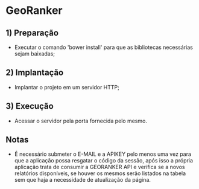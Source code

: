 # GeoRanker

##	1) Preparação	##

* Executar o comando 'bower install' para que as bibliotecas necessárias  sejam baixadas;

##	2) Implantação	##

* Implantar o projeto em um servidor HTTP;

##	3) Execução	##

* Acessar o servidor pela porta fornecida pelo mesmo.

##	Notas	##

* É necessário submeter o E-MAIL e a APIKEY pelo menos uma vez para que a aplicação possa resgatar o código da sessão, após isso a própria aplicação trata de consumir a GEORANKER API e verifica se a novos relatórios disponíveis, se houver os mesmos serão listados na tabela sem que haja a necessidade de atualização da página.